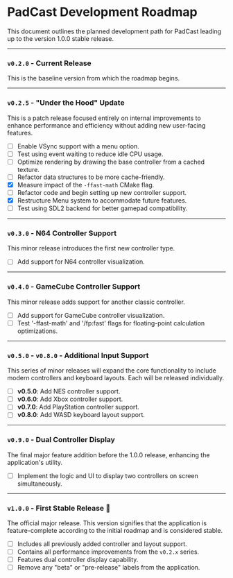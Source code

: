 # PadCast Development Roadmap

This document outlines the planned development path for PadCast leading up to the version 1.0.0 stable release.

---

### **`v0.2.0`** - Current Release

This is the baseline version from which the roadmap begins.

---

### **`v0.2.5`** - "Under the Hood" Update

This is a patch release focused entirely on internal improvements to enhance performance and efficiency without adding new user-facing features.

- [ ] Enable VSync support with a menu option.
- [ ] Test using event waiting to reduce idle CPU usage.
- [ ] Optimize rendering by drawing the base controller from a cached texture.
- [ ] Refactor data structures to be more cache-friendly.
- [X] Measure impact of the `-ffast-math` CMake flag.
- [ ] Refactor code and begin setting up new controller support.
- [X] Restructure Menu system to accommodate future features.
- [ ] Test using SDL2 backend for better gamepad compatibility.

---

### **`v0.3.0`** - N64 Controller Support

This minor release introduces the first new controller type.

- [ ] Add support for N64 controller visualization.

---

### **`v0.4.0`** - GameCube Controller Support

This minor release adds support for another classic controller.

- [ ] Add support for GameCube controller visualization.
- [ ] Test '-ffast-math' and '/fp:fast' flags for floating-point calculation optimizations.

---

### **`v0.5.0`** - **`v0.8.0`** - Additional Input Support

This series of minor releases will expand the core functionality to include modern controllers and keyboard layouts. Each will be released individually.

- [ ] **v0.5.0**: Add NES controller support.
- [ ] **v0.6.0**: Add Xbox controller support.
- [ ] **v0.7.0**: Add PlayStation controller support.
- [ ] **v0.8.0**: Add WASD keyboard layout support.

---

### **`v0.9.0`** - Dual Controller Display

The final major feature addition before the 1.0.0 release, enhancing the application's utility.

- [ ] Implement the logic and UI to display two controllers on screen simultaneously.

---

### **`v1.0.0`** - First Stable Release 🚀

The official major release. This version signifies that the application is feature-complete according to the initial roadmap and is considered stable.

- [ ] Includes all previously added controller and layout support.
- [ ] Contains all performance improvements from the `v0.2.x` series.
- [ ] Features dual controller display capability.
- [ ] Remove any "beta" or "pre-release" labels from the application.
